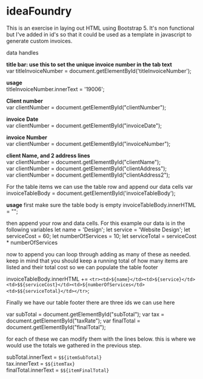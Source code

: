 # ideaFoundry
 
<p>This is an exercise in laying out HTML using Bootstrap 5.
It's non functional but I've added in id's so that it could be used as
a template in javascript to generate custom invoices.</p>

data handles

<strong>title bar: use this to set the unique invoice number in the tab text</strong><br>
var titleInvoiceNumber = document.getElementById('titleInvoiceNumber');

<strong>usage</strong><br>
titleInvoiceNumber.innerText = '19006';

<strong>Client number</strong><br>
var clientNumber = document.getElementById("clientNumber");

<strong>invoice Date</strong><br>
var clientNumber = document.getElementById("invoiceDate");

<strong>invoice Number</strong><br>
var clientNumber = document.getElementById("invoiceNumber");

<strong>client Name, and 2 address lines</strong><br>
var clientNumber = document.getElementById("clientName");<br>
var clientNumber = document.getElementById("clientAddress");<br>
var clientNumber = document.getElementById("clientAddress2");<br>


For the table items we can use the table row and append our data cells
var invoiceTableBody = document.getElementById('invoiceTableBody');

<strong>usage</strong>
first make sure the table body is empty
invoiceTableBody.innerHTML = "";

then append your row and data cells. For this example our data is in the following variables
let name = 'Design';
let service = 'Website Design';
let serviceCost = 60;
let numberOfServices = 10;
let serviceTotal = serviceCost * numberOfServices

now to append you can loop through adding as many of these as needed.
keep in mind that you should keep a running total of how many items are listed and their total
cost so we can populate the table footer

invoiceTableBody.innerHTML += `<tr><td>${name}</td><td>${service}</td><td>$${serviceCost}</td><td>${numberOfServices</td><td>$${serviceTotal}</td></tr>`;


Finally we have our table footer
there are three ids we can use here

var subTotal = document.getElementById("subTotal");
var tax = document.getElementById("taxRate");
var finalTotal = document.getElementById("finalTotal");

for each of these we can modify them with the lines below. this is where we would use the
totals we gathered in the previous step.

subTotal.innerText = `$${itemSubTotal}` <br>
tax.innerText = `$${itemTax}` <br>
finalTotal.innerText = `$${itemFinalTotal}`
